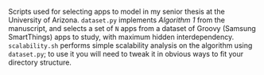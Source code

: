 Scripts used for selecting apps to model in my senior thesis at the University of Arizona.  `dataset.py` implements *Algorithm 1* from the manuscript, and selects a set of `N` apps from a dataset of Groovy (Samsung SmartThings) apps to study, with maximum hidden interdependency.  `scalability.sh` performs simple scalability analysis on the algorithm using `dataset.py`; to use it you will need to tweak it in obvious ways to fit your directory structure.